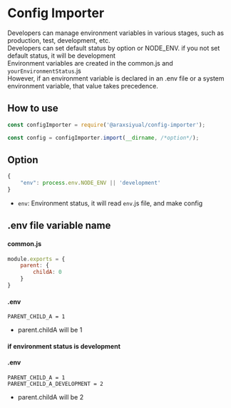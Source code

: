 # Config Importer

Developers can manage environment variables in various stages, such as production, test, development, etc.  
Developers can set default status by option or NODE_ENV. if you not set default status, it will be development  
Environment variables are created in the common.js and `yourEnvironmentStatus`.js  
However, if an environment variable is declared in an .env file or a system environment variable, that value takes precedence.



## How to use

```javascript
const configImporter = require('@araxsiyual/config-importer');

const config = configImporter.import(__dirname, /*option*/);
```



## Option

```javascript
{
    "env": process.env.NODE_ENV || 'development'
}
```

- `env`: Environment status, it will read `env`.js file, and make config



## .env file variable name

#### common.js

```javascript
module.exports = {
    parent: {
        childA: 0
    }
}
```

#### .env

```
PARENT_CHILD_A = 1
```

- parent.childA will be 1



#### if environment status is development

#### .env

```
PARENT_CHILD_A = 1
PARENT_CHILD_A_DEVELOPMENT = 2
```

- parent.childA will be 2


